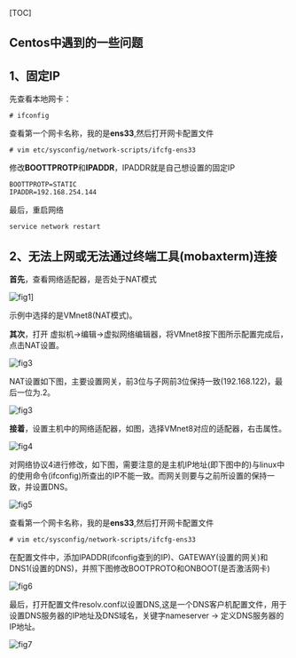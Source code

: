 [TOC]

## Centos中遇到的一些问题

## 1、固定IP

先查看本地网卡：

~~~
# ifconfig
~~~

查看第一个网卡名称，我的是**ens33**,然后打开网卡配置文件

~~~
# vim etc/sysconfig/network-scripts/ifcfg-ens33
~~~

修改**BOOTTPROTP**和**IPADDR**，IPADDR就是自己想设置的固定IP

~~~
BOOTTPROTP=STATIC
IPADDR=192.168.254.144
~~~

最后，重启网络

~~~
service network restart
~~~

## 2、无法上网或无法通过终端工具(mobaxterm)连接

**首先**，查看网络适配器，是否处于NAT模式

![fig1](./problem2/fig1.png)]

示例中选择的是VMnet8(NAT模式)。

**其次**，打开 虚拟机->编辑->虚拟网络编辑器，将VMnet8按下图所示配置完成后，点击NAT设置。

![fig3](./problem2/fig2.png)

NAT设置如下图，主要设置网关，前3位与子网前3位保持一致(192.168.122)，最后一位为.2。

![fig3](./problem2/fig3.png)

**接着**，设置主机中的网络适配器，如图，选择VMnet8对应的适配器，右击属性。

![fig4](./problem2/fig4.png)

对网络协议4进行修改，如下图，需要注意的是主机IP地址(即下图中的)与linux中的使用命令(ifconfig)所查出的IP不能一致。而网关则要与之前所设置的保持一致，并设置DNS。

![fig5](./problem2/fig5.png)

查看第一个网卡名称，我的是**ens33**,然后打开网卡配置文件

~~~
# vim etc/sysconfig/network-scripts/ifcfg-ens33
~~~

在配置文件中，添加IPADDR(ifconfig查到的IP)、GATEWAY(设置的网关)和DNS1(设置的DNS)，并照下图修改BOOTPROTO和ONBOOT(是否激活网卡)

![fig6](./problem2/fig6.png)

最后，打开配置文件resolv.conf以设置DNS,这是一个DNS客户机配置文件，用于设置DNS服务器的IP地址及DNS域名，关键字nameserver  -> 定义DNS服务器的IP地址。

![fig7](./problem2/fig7.png)